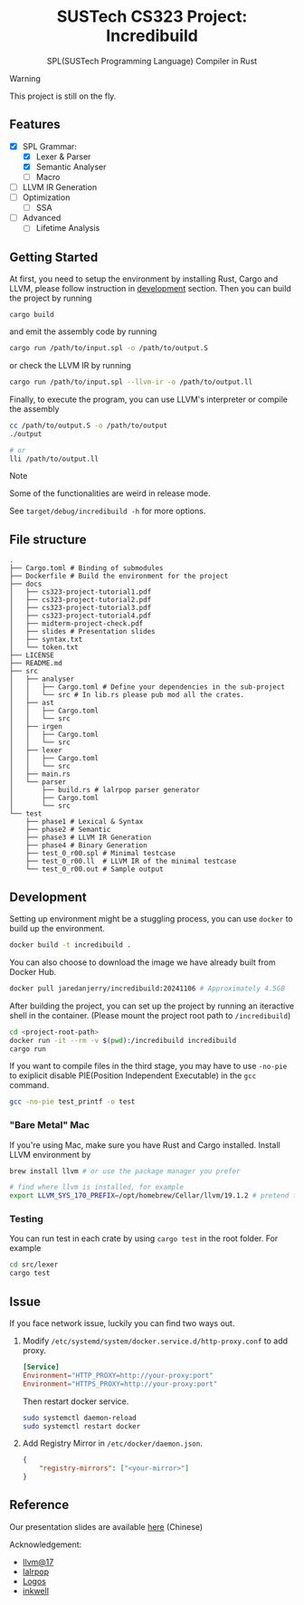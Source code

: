 <div align=center>

# SUSTech CS323 Project: Incredibuild

SPL(SUSTech Programming Language) Compiler in Rust

</div>

> [!WARNING]
> This project is still on the fly.

## Features

- [x] SPL Grammar:
    - [x] Lexer & Parser
    - [x] Semantic Analyser
    - [ ] Macro
- [ ] LLVM IR Generation
- [ ] Optimization
    - [ ] SSA
- [ ] Advanced
    - [ ] Lifetime Analysis

## Getting Started

At first, you need to setup the environment by installing Rust, Cargo and LLVM, please follow instruction in [development](#development) section. 
Then you can build the project by running

```
cargo build
```

and emit the assembly code by running

```bash
cargo run /path/to/input.spl -o /path/to/output.S
```

or check the LLVM IR by running

```bash
cargo run /path/to/input.spl --llvm-ir -o /path/to/output.ll
```

Finally, to execute the program, you can use LLVM's interpreter or compile the assembly

```bash
cc /path/to/output.S -o /path/to/output
./output

# or
lli /path/to/output.ll
```

> [!NOTE]
> Some of the functionalities are weird in release mode.

See `target/debug/incredibuild -h` for more options.

## File structure

```
.
├── Cargo.toml # Binding of submodules
├── Dockerfile # Build the environment for the project
├── docs
│   ├── cs323-project-tutorial1.pdf
│   ├── cs323-project-tutorial2.pdf
│   ├── cs323-project-tutorial3.pdf
│   ├── cs323-project-tutorial4.pdf
│   ├── midterm-project-check.pdf
│   ├── slides # Presentation slides
│   ├── syntax.txt
│   └── token.txt
├── LICENSE
├── README.md
├── src
│   ├── analyser
│   │   ├── Cargo.toml # Define your dependencies in the sub-project
│   │   └── src # In lib.rs please pub mod all the crates.
│   ├── ast
│   │   ├── Cargo.toml
│   │   └── src
│   ├── irgen
│   │   ├── Cargo.toml
│   │   └── src
│   ├── lexer
│   │   ├── Cargo.toml
│   │   └── src
│   ├── main.rs
│   └── parser
│       ├── build.rs # lalrpop parser generator
│       ├── Cargo.toml
│       └── src
└── test
    ├── phase1 # Lexical & Syntax
    ├── phase2 # Semantic
    ├── phase3 # LLVM IR Generation
    ├── phase4 # Binary Generation
    ├── test_0_r00.spl # Minimal testcase
    ├── test_0_r00.ll  # LLVM IR of the minimal testcase
    └── test_0_r00.out # Sample output
```


## Development

Setting up environment might be a stuggling process, you can use `docker` to build up the environment.

```bash
docker build -t incredibuild .
```

You can also choose to download the image we have already built from Docker Hub.

```bash
docker pull jaredanjerry/incredibuild:20241106 # Approximately 4.5GB
```

After building the project, you can set up the project by running an iteractive shell in the container. (Please mount the project root path to `/incredibuild`)

```bash
cd <project-root-path>
docker run -it --rm -v $(pwd):/incredibuild incredibuild
cargo run
```

If you want to compile files in the third stage, you may have to use `-no-pie` to exiplicit disable PIE(Position Independent Executable) in the `gcc` command.

```bash
gcc -no-pie test_printf -o test
```

### "Bare Metal" Mac

If you're using Mac, make sure you have Rust and Cargo installed. Install LLVM environment by

```bash
brew install llvm # or use the package manager you prefer

# find where llvm is installed, for example
export LLVM_SYS_170_PREFIX=/opt/homebrew/Cellar/llvm/19.1.2 # pretend to be LLVM@17 :)
```

### Testing

You can run test in each crate by using `cargo test` in the root folder. For example

```bash
cd src/lexer
cargo test
```

## Issue
If you face network issue, luckily you can find two ways out.

1. Modify `/etc/systemd/system/docker.service.d/http-proxy.conf` to add proxy.

    ```conf
    [Service]
    Environment="HTTP_PROXY=http://your-proxy:port"
    Environment="HTTPS_PROXY=http://your-proxy:port"
    ```

    Then restart docker service.

    ```bash
    sudo systemctl daemon-reload
    sudo systemctl restart docker
    ```

2. Add Registry Mirror in `/etc/docker/daemon.json`.

    ```json
    {
        "registry-mirrors": ["<your-mirror>"]
    }
    ```

## Reference

Our presentation slides are available [here](https://chanbengz.github.io/slides/compilers-demo) (Chinese)

Acknowledgement:
- [llvm@17](https://llvm.org/)
- [lalrpop](https://github.com/lalrpop/lalrpop)
- [Logos](https://github.com/maciejhirsz/logos)
- [inkwell](https://github.com/TheDan64/inkwell)
